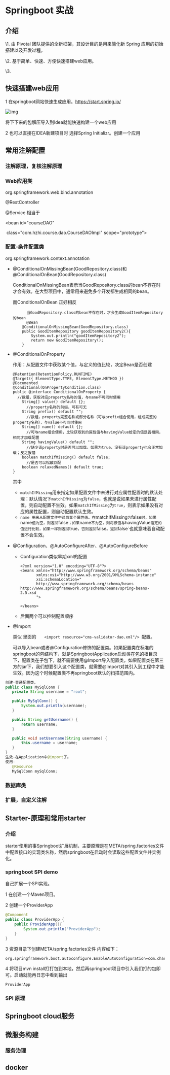 # Springboot 实战

## 介绍

\1. 由 Pivotal 团队提供的全新框架，其设计目的是用来简化新 Spring 应用的初始搭建以及开发过程。

\2.   基于简单、快速、方便快速搭建web应用。

\3.   

## 快速搭建web应用

1 在springboot网站快速生成应用。https://start.spring.io/

![img](file:////Users/jiuxing/Library/Group%20Containers/UBF8T346G9.Office/TemporaryItems/msohtmlclip/clip_image001.png)

将下下来的包解压导入到Idea就能快速构建一个web应用

2 也可以直接在IDEA新建项目时 选择Spring Initializr。创建一个应用

## 常用注解配置

### 注解原理，复核注解原理

### Web应用类

org.springframework.web.bind.annotation

 @RestController

 

@Service 相当于

  <bean id="courseDAO"

​     class="com.hzhi.course.dao.CourseDAOImpl" scope="prototype">  

  </bean>  

 

### 配置-条件配置类

 org.springframework.context.annotation

- @ConditionalOnMissingBean(GoodRepository.class)和@ConditionalOnBean(GoodRepository.class) 

  ConditionalOnMissingBean表示当GoodRepository.class的bean不存在时才会有效。在大型项目中，通常用来避免多个开发都生成相同的bean。

  而ConditionalOnBean 正好相反

  ```
  		当GoodRepository.class的bean不存在时，才会生成GoodItemRepository的bean
  		@Bean
      @ConditionalOnMissingBean(GoodRepository.class)
      public GoodItemRepository goodItemRepository2(){
          System.out.println("goodItemRepository2");
          return new GoodItemRepository();
      } 
  ```



- @ConditionalOnProperty

  作用：从配置文件中获取某个值，与定义的值比较，决定Bean是否创建

  ```
  @Retention(RetentionPolicy.RUNTIME)
  @Target({ ElementType.TYPE, ElementType.METHOD })
  @Documented
  @Conditional(OnPropertyCondition.class)
  public @interface ConditionalOnProperty {
  	//数组，获取对应property名称的值，与name不可同时使用  
      String[] value() default {}; 
    	//property名称的前缀，可有可无
      String prefix() default "";  
    	//数组，property完整名称或部分名称（可与prefix组合使用，组成完整的property名称），与value不可同时使用  
      String[] name() default {};
    	//可与name组合使用，比较获取到的属性值与havingValue给定的值是否相同，相同才加载配置  
      String havingValue() default "";
    	//缺少该property时是否可以加载。如果为true，没有该property也会正常加载；反之报错  
      boolean matchIfMissing() default false;
    	//是否可以松散匹配  
      boolean relaxedNames() default true;
  } 
  ```

  其中

  - `matchIfMissing`用来指定如果配置文件中未进行对应属性配置时的默认处理：默认情况下`matchIfMissing`为`false`，也就是说如果未进行属性配置，则自动配置不生效。如果`matchIfMissing`为`true`，则表示如果没有对应的属性配置，则自动配置默认生效。
  - `name 用来从配置文件中读取某个属性值。在`matchIfMissing`为`false`时，如果`name`值为空，则返回`false`；如果`name`不为空，则将该值与`havingValue`指定的值进行比较，如果一样则返回`true`，否则返回`false`。返回`false`也就意味着自动配置不会生效。

- @Configuration、@AutoConfigureAfter、@AutoConfigureBefore

  - Configuration类似早期xml的配置

    ```
    <?xml version="1.0" encoding="UTF-8"?>  
    <beans xmlns="http://www.springframework.org/schema/beans"  
           xmlns:xsi="http://www.w3.org/2001/XMLSchema-instance"  
           xsi:schemaLocation="  
           http://www.springframework.org/schema/beans http://www.springframework.org/schema/beans/spring-beans-2.5.xsd  
           ">  
          
    </beans>  
    ```

  - 后面两个可以控制配置顺序

- @Import

  类似<beans> 里面的 ```    <import resource="cms-validator-dao.xml"/>  ```配置。

  可以导入bean或者@Configuration修饰的配置类。如果配置类在标准的springboot的包结构下，就是SpringbootApplication启动类在包的根目录下，配置类在子包下，就不需要使用@Import导入配置类，如果配置类在第三方的jar下，我们想要引入这个配置类，就需要@Import对其引入到工程中才能生效。因为这个时候配置类不再springboot默认的扫描范围内。

  

 ```java
创建-普通配置类，
public class MySqlConn {
    private String username = "root";

    public MySqlConn() {
        System.out.println(username);
    }

    public String getUsername() {
        return username;
    }

    public void setUsername(String username) {
        this.username = username;
    }
}
生效-在Application中@import了。
使用- 
    @Resource
    MySqlConn mySqlConn;

 ```



### 数据库类

### 扩展，自定义注解

## Starter-原理和常用starter

### 介绍

starter使用的事Springboot扩展机制，主要原理是在META/spring.factories文件中配置接口的实现类名称，然后springboot在启动时会读取这些配置文件并实例化。

### springboot SPI demo

 自己扩展一个SPI实现。

1 在创建一个Maven项目。

2 创建一个ProviderApp

```java
@Component
public class ProviderApp {
    public ProviderApp(){
        System.out.println("ProviderApp");
    }
}
```

3 资源目录下创建META/spring.factories文件 内容如下：

```
org.springframework.boot.autoconfigure.EnableAutoConfiguration=com.chase.ProviderApp
```

4 将项目mvn install打打包到本地，然后再springboot项目中引入我们打的包即可。启动就能再日志中看到输出

```
ProviderApp
```

### SPI 原理



## Springboot cloud服务

## 微服务构建

### 服务治理

## docker 